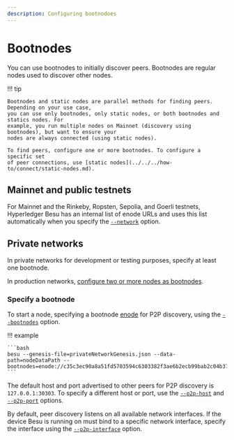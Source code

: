 ```yaml
---
description: Configuring bootnodoes
---
```


# Bootnodes

You can use bootnodes to initially discover peers.
Bootnodes are regular nodes used to discover other nodes.

!!! tip

    Bootnodes and static nodes are parallel methods for finding peers. Depending on your use case,
    you can use only bootnodes, only static nodes, or both bootnodes and statics nodes. For
    example, you run multiple nodes on Mainnet (discovery using bootnodes), but want to ensure your
    nodes are always connected (using static nodes).

    To find peers, configure one or more bootnodes. To configure a specific set
    of peer connections, use [static nodes](../../../how-to/connect/static-nodes.md).

## Mainnet and public testnets

For Mainnet and the Rinkeby, Ropsten, Sepolia, and Goerli testnets, Hyperledger Besu has an internal list of
enode URLs and uses this list automatically when you specify the
[`--network`](../../../reference/cli/options.md#network) option.

## Private networks

In private networks for development or testing purposes, specify at least one bootnode.

In production networks, [configure two or more nodes as bootnodes](../deploy/Bootnodes.md).

### Specify a bootnode

To start a node, specifying a bootnode [enode](../../../concepts/node-keys.md) for P2P discovery,
using the [`--bootnodes`](../../../reference/cli/options.md#bootnodes) option.

!!! example

    ```bash
    besu --genesis-file=privateNetworkGenesis.json --data-path=nodeDataPath --bootnodes=enode://c35c3ec90a8a51fd5703594c6303382f3ae6b2ecb99bab2c04b3794f2bc3fc2631dabb0c08af795787a6c004d8f532230ae6e9925cbbefb0b28b79295d615f@127.0.0.1:30303
    ```

The default host and port advertised to other peers for P2P discovery is `127.0.0.1:30303`. To
specify a different host or port, use the
[`--p2p-host`](../../../reference/cli/options.md#p2p-host) and
[`--p2p-port`](../../../reference/cli/options.md#p2p-port) options.

By default, peer discovery listens on all available network interfaces. If the device Besu is
running on must bind to a specific network interface, specify the interface using the
[`--p2p-interface`](../../../reference/cli/options.md#p2p-interface) option.

